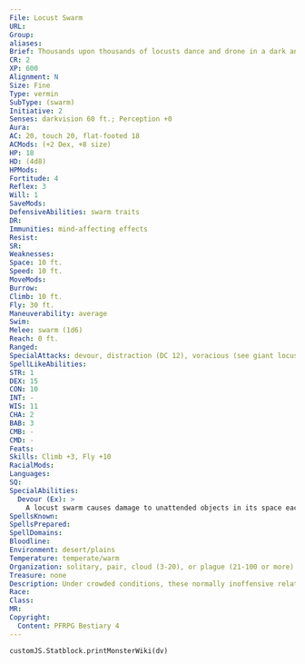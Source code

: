 ```yaml
---
File: Locust Swarm
URL: 
Group: 
aliases: 
Brief: Thousands upon thousands of locusts dance and drone in a dark and ravenous cloud.
CR: 2
XP: 600
Alignment: N
Size: Fine
Type: vermin
SubType: (swarm)
Initiative: 2
Senses: darkvision 60 ft.; Perception +0
Aura: 
AC: 20, touch 20, flat-footed 18
ACMods: (+2 Dex, +8 size)
HP: 18
HD: (4d8)
HPMods: 
Fortitude: 4
Reflex: 3
Will: 1
SaveMods: 
DefensiveAbilities: swarm traits
DR: 
Immunities: mind-affecting effects
Resist: 
SR: 
Weaknesses: 
Space: 10 ft.
Speed: 10 ft.
MoveMods: 
Burrow: 
Climb: 10 ft.
Fly: 30 ft.
Maneuverability: average
Swim: 
Melee: swarm (1d6)
Reach: 0 ft.
Ranged: 
SpecialAttacks: devour, distraction (DC 12), voracious (see giant locust)
SpellLikeAbilities: 
STR: 1
DEX: 15
CON: 10
INT: -
WIS: 11
CHA: 2
BAB: 3
CMB: -
CMD: -
Feats: 
Skills: Climb +3, Fly +10
RacialMods: 
Languages: 
SQ: 
SpecialAbilities:
  Devour (Ex): >
    A locust swarm causes damage to unattended objects in its space each round as though they were creatures. It even damages inedible objects.
SpellsKnown: 
SpellsPrepared: 
SpellDomains: 
Bloodline: 
Environment: desert/plains
Temperature: temperate/warm
Organization: solitary, pair, cloud (3-20), or plague (21-100 or more)
Treasure: none
Description: Under crowded conditions, these normally inoffensive relatives of the grasshopper change color, breed uncontrollably, ravenously consume any available vegetation, and wreak vast destruction to farms and settlements. The largest swarms, known as plagues, can include billions of locusts and cover hundreds of square miles. Locusts in these swarms are larger and more aggressive than common ones, making the swarm a true danger to everything edible in their path and even to inedible objects as well.
Race: 
Class: 
MR: 
Copyright:
  Content: PFRPG Bestiary 4
---
```

```dataviewjs
customJS.Statblock.printMonsterWiki(dv)
```
